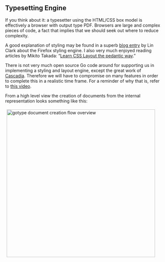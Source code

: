 
Typesetting Engine
--------------------------------------------------

If you think about it: a typesetter using the HTML/CSS box model is
effectively a browser with output type PDF.
Browsers are large and complex pieces of code, a fact that implies that
we should seek out where to reduce complexity.

A good explanation of styling may be found in a superb
[blog entry](https://hacks.mozilla.org/2017/08/inside-a-super-fast-css-engine-quantum-css-aka-stylo/)
by Lin Clark
about the Firefox styling engine.
I also very much enjoyed reading articles by 
 Mikito Takada:
“[Learn CSS Layout the pedantic way](https://www.printfriendly.com/p/g/cnVHBX).”
 
There is not very much open source Go code around for supporting us
in implementing a styling and layout engine, except the great work of
[Cascadia](https://godoc.org/github.com/andybalholm/cascadia).
Therefore we will have to compromise
on many features in order to complete this in a realistic time frame.
For a reminder of why that is, refer to
[this video](https://www.youtube.com/watch?v=S68fcV09nGQ).

From a high level view the creation of documents from the internal
representation looks something like this:

<div style="width:480px;padding:5px;padding-bottom:10px">
<img alt="gotype document creation flow overview" src="http://npillmayer.github.io/TySE-Blog/img/TySE-Concurrency-Overview.svg" width="480px">
</div>


